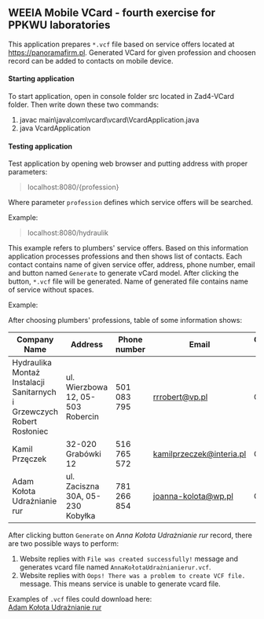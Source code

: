 ## WEEIA Mobile VCard - fourth exercise for PPKWU laboratories

This application prepares `*.vcf` file based on service offers located at https://panoramafirm.pl. Generated VCard for given profession and choosen record can be added to contacts on mobile device.

#### Starting application

To start application, open in console folder src located in Zad4-VCard folder. Then write down these two commands:

 1. javac main\java\com\vcard\vcard\VcardApplication.java
 2. java VcardApplication

#### Testing application

 Test application by opening web browser and putting address with proper parameters: 
 
 > localhost:8080/{profession}

 Where parameter `profession` defines which service offers will be searched.

 Example:

 > localhost:8080/hydraulik

This example refers to plumbers' service offers. Based on this information application processes professions and then shows list of contacts. 
Each contact contains name of given service offer, address, phone number, email and button named `Generate` to generate vCard model. After clicking the button, `*.vcf` file will be generated.
Name of generated file contains name of service without spaces.

Example:

After choosing plumbers' professions, table of some information shows:

| Company Name                                                           | Address                           | Phone number | Email                    | Generate VCard |
|------------------------------------------------------------------------|-----------------------------------|--------------|--------------------------|----------------|
| Hydraulika Montaż Instalacji Sanitarnych i Grzewczych Robert Rosłoniec | ul. Wierzbowa 12, 05-503 Robercin | 501 083 795  | rrrobert@vp.pl           | Generate       |
| Kamil Przęczek                                                         | 32-020 Grabówki 12                | 516 765 572  | kamilprzeczek@interia.pl | Generate       |
| Adam Kołota Udrażnianie rur                                            | ul. Zaciszna 30A, 05-230 Kobyłka  | 781 266 854  | joanna-kolota@wp.pl      | Generate       |

After clicking button `Generate` on *Anna Kołota Udrażnianie rur* record, there are two possible ways to perform:

1) Website replies with `File was created successfully!` message and generates vcard file named `AnnaKołotaUdrażnianierur.vcf`. 
2) Website replies with `Oops! There was a problem to create VCF file.` message. This means service is unable to generate vcard file.

Examples of `.vcf` files could download here:
<br>
<a href="AdamKołotaUdrażnianierur.vcf" download="download"> Adam Kołota Udrażnianie rur </a>


